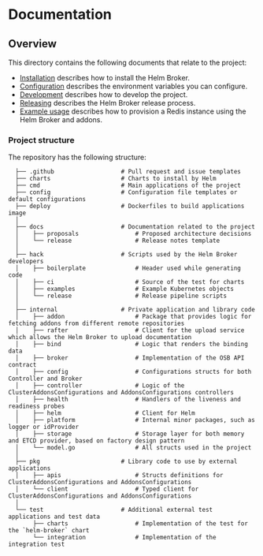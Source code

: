 # Documentation

## Overview
This directory contains the following documents that relate to the project:

- [Installation](https://github.com/kyma-project/helm-broker/blob/master/docs/installation.md) describes how to install the Helm Broker.
- [Configuration](https://github.com/kyma-project/helm-broker/blob/master/docs/configuration.md) describes the environment variables you can configure.
- [Development](https://github.com/kyma-project/helm-broker/blob/master/docs/development.md) describes how to develop the project.
- [Releasing](https://github.com/kyma-project/helm-broker/blob/master/docs/releasing.md) describes the Helm Broker release process.
- [Example usage](https://github.com/kyma-project/helm-broker/blob/master/docs/example-usage.md) describes how to provision a Redis instance using the Helm Broker and addons.



### Project structure

The repository has the following structure:

```
  ├── .github                   # Pull request and issue templates    
  ├── charts                    # Charts to install by Helm
  ├── cmd                       # Main applications of the project                                     
  ├── config                    # Configuration file templates or default configurations
  ├── deploy                    # Dockerfiles to build applications image
  │
  ├── docs                      # Documentation related to the project
  │    ├── proposals                # Proposed architecture decisions
  │    └── release                  # Release notes template
  │
  ├── hack                      # Scripts used by the Helm Broker developers
  │    ├── boilerplate              # Header used while generating code
  │    ├── ci                       # Source of the test for charts
  │    ├── examples                 # Example Kubernetes objects  
  │    └── release                  # Release pipeline scripts
  │
  ├── internal                  # Private application and library code
  │    ├── addon                    # Package that provides logic for fetching addons from different remote repositories
  │    ├── rafter                   # Client for the upload service which allows the Helm Broker to upload documentation
  │    ├── bind                     # Logic that renders the binding data
  │    ├── broker                   # Implementation of the OSB API contract
  │    ├── config                   # Configurations structs for both Controller and Broker
  │    ├── controller               # Logic of the ClusterAddonsConfigurations and AddonsConfigurations controllers
  │    ├── health                   # Handlers of the liveness and readiness probes
  │    ├── helm                     # Client for Helm
  │    ├── platform                 # Internal minor packages, such as logger or idProvider
  │    ├── storage                  # Storage layer for both memory and ETCD provider, based on factory design pattern
  │    └── model.go                 # All structs used in the project
  │
  ├── pkg                       # Library code to use by external applications
  │    ├── apis                     # Structs definitions for ClusterAddonsConfigurations and AddonsConfigurations
  │    └── client                   # Typed client for ClusterAddonsConfigurations and AddonsConfigurations
  │
  └── test                      # Additional external test applications and test data
       ├── charts                   # Implementation of the test for the `helm-broker` chart
       └── integration              # Implementation of the integration test
```

